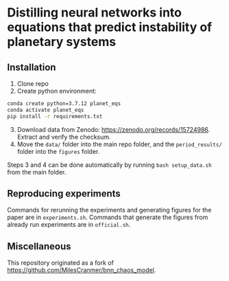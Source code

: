 # Distilling neural networks into equations that predict instability of planetary systems

## Installation
1. Clone repo
2. Create python environment:
```bash
conda create python=3.7.12 planet_eqs
conda activate planet_eqs
pip install -r requirements.txt
```
3. Download data from Zenodo: https://zenodo.org/records/15724986. Extract and verify the checksum.
4. Move the `data/` folder into the main repo folder, and the `period_results/` folder into the `figures` folder.

Steps 3 and 4 can be done automatically by running `bash setup_data.sh` from the main folder.

## Reproducing experiments
Commands for rerunning the experiments and generating figures for the paper are in `experiments.sh`.
Commands that generate the figures from already run experiments are in `official.sh`.

## Miscellaneous
This repository originated as a fork of https://github.com/MilesCranmer/bnn_chaos_model.
